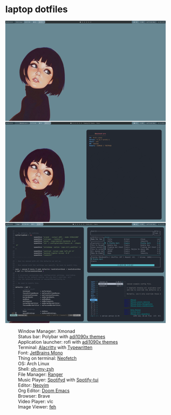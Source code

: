 # laptop dotfiles
<img src="https://github.com/derpalot/laptop-dotfiles/blob/main/backgrounds/screenshot.png" alt="Screenshot One" />
<img src="https://github.com/derpalot/laptop-dotfiles/blob/main/backgrounds/screenshot2.png" alt="Screenshot Three" />
<img src="https://github.com/derpalot/laptop-dotfiles/blob/main/backgrounds/screenshot1.png" alt="Screenshot Two" />
<dl>
  <dd>Window Manager: Xmonad</dd>
  <dd>Status bar: Polybar with <a href="https://github.com/adi1090x/polybar-themes">adi1090x themes</a></dd>
  <dd> Application launcher: rofi with <a href="https://github.com/adi1090x/rofi">adi1090x themes</a></dd>
  <dd>Terminal: <a href="https://github.com/alacritty/alacritty">Alacritty</a> with <a href="https://github.com/reobin/typewritten">Typewritten</a></dd>
  <dd>Font: <a href="https://www.jetbrains.com/lp/mono/">JetBrains Mono</a></dd>
  <dd>Thing on terminal: <a href="https://github.com/dylanaraps/neofetch">Neofetch</a></dd>
  <dd>OS: Arch Linux</dd>
  <dd>Shell: <a href="https://github.com/ohmyzsh/ohmyzsh">oh-my-zsh</a></d>
  <dd>File Manager: <a href="https://github.com/ranger/ranger">Ranger</a></d>
  <dd>Music Player: <a href="https://github.com/Spotifyd/spotifyd">Spotifyd</a> with <a href="https://github.com/Rigellute/spotify-tui">Spotify-tui</a></dd>
  <dd>Editor: <a href="https://github.com/neovim/neovim">Neovim</a></dd>
  <dd>Org Editor: <a  href="https:github.com/hlissner/doom-emacs">Doom Emacs</a></dd>
  <dd>Browser: Brave</dd>
  <dd>Video Player: vlc</dd>
  <dd>Image Viewer: <a href="https://github.com/DrabWeb/macfeh">feh</a><dd>
</dl>

